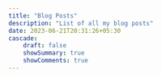 ```yaml
---
title: "Blog Posts"
description: "List of all my blog posts"
date: 2023-06-21T20:31:26+05:30
cascade:
    draft: false
    showSummary: true
    showComments: true
---
```

